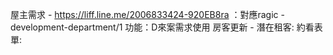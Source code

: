 屋主需求 - https://liff.line.me/2006833424-920EB8ra ：對應ragic - development-department/1
功能：D來案需求使用
房客更新 - 
潛在租客:
約看表單:
